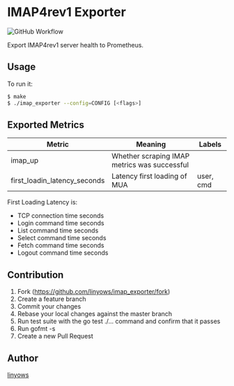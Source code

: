 IMAP4rev1 Exporter
==

<img alt="GitHub Workflow" src="https://img.shields.io/github/workflow/status/linyows/imap_exporter/Go?style=for-the-badge">

Export IMAP4rev1 server health to Prometheus.

Usage
--

To run it:

```sh
$ make
$ ./imap_exporter --config=CONFIG [<flags>]
```

Exported Metrics
--

Metric | Meaning | Labels
--- | --- | ---
imap_up | Whether scraping IMAP metrics was successful |
first_loadin_latency_seconds | Latency first loading of MUA | user, cmd

First Loading Latency is:

- TCP connection time seconds
- Login command time seconds
- List command time seconds
- Select command time seconds
- Fetch command time seconds
- Logout command time seconds

Contribution
--

1. Fork (https://github.com/linyows/imap_exporter/fork)
1. Create a feature branch
1. Commit your changes
1. Rebase your local changes against the master branch
1. Run test suite with the go test ./... command and confirm that it passes
1. Run gofmt -s
1. Create a new Pull Request

Author
--

[linyows](https://github.com/linyows)

